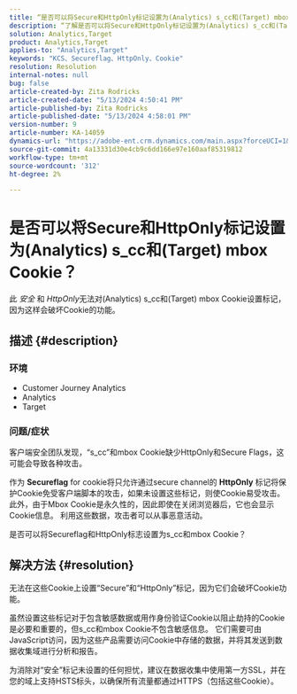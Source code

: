 ```yaml
---
title: “是否可以将Secure和HttpOnly标记设置为(Analytics) s_cc和(Target) mbox Cookie？”
description: “了解是否可以将Secure和HttpOnly标记设置为(Analytics) s_cc和(Target) mbox Cookie。”
solution: Analytics,Target
product: Analytics,Target
applies-to: "Analytics,Target"
keywords: "KCS、Secureflag、HttpOnly、Cookie"
resolution: Resolution
internal-notes: null
bug: false
article-created-by: Zita Rodricks
article-created-date: "5/13/2024 4:50:41 PM"
article-published-by: Zita Rodricks
article-published-date: "5/13/2024 4:58:01 PM"
version-number: 9
article-number: KA-14059
dynamics-url: "https://adobe-ent.crm.dynamics.com/main.aspx?forceUCI=1&pagetype=entityrecord&etn=knowledgearticle&id=06f7b3e9-4811-ef11-9f8a-6045bd03c412"
source-git-commit: 4a13331d30e4cb9c6dd166e97e160aaf85319812
workflow-type: tm+mt
source-wordcount: '312'
ht-degree: 2%

---
```


# 是否可以将Secure和HttpOnly标记设置为(Analytics) s_cc和(Target) mbox Cookie？


此 *安全* 和 *HttpOnly*&#x200B;无法对(Analytics) s_cc和(Target) mbox Cookie设置标记，因为这样会破坏Cookie的功能。

## 描述 {#description}


### 环境

- Customer Journey Analytics
- Analytics
- Target




### 问题/症状



客户端安全团队发现，“s_cc”和mbox Cookie缺少HttpOnly和Secure Flags，这可能会导致各种攻击。

作为 <b>Secureflag</b> for cookie将只允许通过secure channel的 <b>HttpOnly</b> 标记将保护Cookie免受客户端脚本的攻击，如果未设置这些标记，则使Cookie易受攻击。 此外，由于Mbox Cookie是永久性的，因此即使在关闭浏览器后，它也会显示Cookie信息。 利用这些数据，攻击者可以从事恶意活动。

是否可以将Secureflag和HttpOnly标志设置为s_cc和mbox Cookie？


## 解决方法 {#resolution}


无法在这些Cookie上设置“Secure”和“HttpOnly”标记，因为它们会破坏Cookie功能。

虽然设置这些标记对于包含敏感数据或用作身份验证Cookie以阻止劫持的Cookie是必要和重要的，但s_cc和mbox Cookie不包含敏感信息。 它们需要可由JavaScript访问，因为这些产品需要访问Cookie中存储的数据，并将其发送到数据收集域进行分析和报告。

为消除对“安全”标记未设置的任何担忧，建议在数据收集中使用第一方SSL，并在您的域上支持HSTS标头，以确保所有流量都通过HTTPS（包括这些Cookie）。
